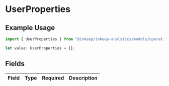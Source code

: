 # UserProperties

## Example Usage

```typescript
import { UserProperties } from "@inkeep/inkeep-analytics/models/operations";

let value: UserProperties = {};
```

## Fields

| Field       | Type        | Required    | Description |
| ----------- | ----------- | ----------- | ----------- |
